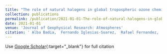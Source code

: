 ```yaml
---
title: "The role of natural halogens in global tropospheric ozone chemistry and budget under different 21st century climate scenarios"
collection: publications
permalink: /publication/2021-01-01-The-role-of-natural-halogens-in-global-tropospheric-ozone-chemistry-and-budget-under-different-21st-century-climate-scenarios
date: 2021-01-01
venue: 'Journal of Geophysical Research: Atmospheres'
citation: ' Alba Badia,  Fernando Iglesias-Suarez,  Rafael Fernandez,  Carlos Cuevas,  Douglas Kinnison,  Jean-Francois Lamarque,  Paul Griffiths,  David Tarasick,  Jane Liu,  Alfonso Saiz-Lopez, &quot;The role of natural halogens in global tropospheric ozone chemistry and budget under different 21st century climate scenarios.&quot; Journal of Geophysical Research: Atmospheres, 2021.'
---
```

Use [Google Scholar](https://scholar.google.com/scholar?q=The+role+of+natural+halogens+in+global+tropospheric+ozone+chemistry+and+budget+under+different+21st+century+climate+scenarios){:target="_blank"} for full citation